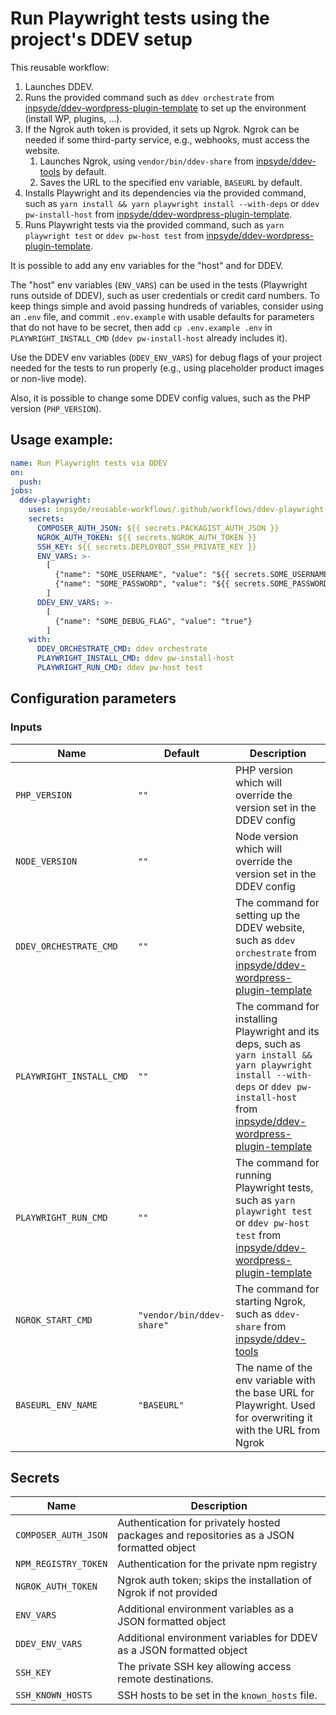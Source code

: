 # Run Playwright tests using the project's DDEV setup

This reusable workflow:

1. Launches DDEV.
2. Runs the provided command such as `ddev orchestrate` from [inpsyde/ddev-wordpress-plugin-template](https://github.com/inpsyde/ddev-wordpress-plugin-template) to set up the environment (install WP, plugins, ...).
3. If the Ngrok auth token is provided, it sets up Ngrok. Ngrok can be needed if some third-party service, e.g., webhooks, must access the website.
   1. Launches Ngrok, using `vendor/bin/ddev-share` from [inpsyde/ddev-tools](https://github.com/inpsyde/ddev-tools) by default.
   2. Saves the URL to the specified env variable, `BASEURL` by default.
4. Installs Playwright and its dependencies via the provided command, such as `yarn install && yarn playwright install --with-deps` or `ddev pw-install-host` from [inpsyde/ddev-wordpress-plugin-template](https://github.com/inpsyde/ddev-wordpress-plugin-template).
5. Runs Playwright tests via the provided command, such as `yarn playwright test` or `ddev pw-host test` from [inpsyde/ddev-wordpress-plugin-template](https://github.com/inpsyde/ddev-wordpress-plugin-template).

It is possible to add any env variables for the "host" and for DDEV.

The "host" env variables (`ENV_VARS`) can be used in the tests (Playwright runs outside of DDEV), such as user credentials or credit card numbers.
To keep things simple and avoid passing hundreds of variables,
consider using an `.env` file, and commit `.env.example` with usable defaults for parameters that do not have to be secret,
then add `cp .env.example .env` in `PLAYWRIGHT_INSTALL_CMD` (`ddev pw-install-host` already includes it).

Use the DDEV env variables (`DDEV_ENV_VARS`) for debug flags of your project needed for the tests to run properly 
(e.g., using placeholder product images or non-live mode).

Also, it is possible to change some DDEV config values, such as the PHP version (`PHP_VERSION`).

## Usage example:

```yml
name: Run Playwright tests via DDEV
on:
  push:
jobs:
  ddev-playwright:
    uses: inpsyde/reusable-workflows/.github/workflows/ddev-playwright.yml@main
    secrets:
      COMPOSER_AUTH_JSON: ${{ secrets.PACKAGIST_AUTH_JSON }}
      NGROK_AUTH_TOKEN: ${{ secrets.NGROK_AUTH_TOKEN }}
      SSH_KEY: ${{ secrets.DEPLOYBOT_SSH_PRIVATE_KEY }}
      ENV_VARS: >-
        [
          {"name": "SOME_USERNAME", "value": "${{ secrets.SOME_USERNAME }}"},
          {"name": "SOME_PASSWORD", "value": "${{ secrets.SOME_PASSWORD }}"}
        ]
      DDEV_ENV_VARS: >-
        [
          {"name": "SOME_DEBUG_FLAG", "value": "true"}
        ]
    with:
      DDEV_ORCHESTRATE_CMD: ddev orchestrate
      PLAYWRIGHT_INSTALL_CMD: ddev pw-install-host
      PLAYWRIGHT_RUN_CMD: ddev pw-host test
```

## Configuration parameters

### Inputs

| Name                     | Default                   | Description                                                                                                                                                                                                                                           |
|--------------------------|---------------------------|-------------------------------------------------------------------------------------------------------------------------------------------------------------------------------------------------------------------------------------------------------|
| `PHP_VERSION`            | `""`                      | PHP version which will override the version set in the DDEV config                                                                                                                                                                                   |
| `NODE_VERSION`           | `""`                      | Node version which will override the version set in the DDEV config                                                                                                                                                                                  |
| `DDEV_ORCHESTRATE_CMD`   | `""`                      | The command for setting up the DDEV website, such as `ddev orchestrate` from [inpsyde/ddev-wordpress-plugin-template](https://github.com/inpsyde/ddev-wordpress-plugin-template)                                                                     |
| `PLAYWRIGHT_INSTALL_CMD` | `""`                      | The command for installing Playwright and its deps, such as `yarn install && yarn playwright install --with-deps` or `ddev pw-install-host` from [inpsyde/ddev-wordpress-plugin-template](https://github.com/inpsyde/ddev-wordpress-plugin-template) |
| `PLAYWRIGHT_RUN_CMD`     | `""`                      | The command for running Playwright tests, such as `yarn playwright test` or `ddev pw-host test` from [inpsyde/ddev-wordpress-plugin-template](https://github.com/inpsyde/ddev-wordpress-plugin-template)                                              |
| `NGROK_START_CMD`        | `"vendor/bin/ddev-share"` | The command for starting Ngrok, such as `ddev-share` from [inpsyde/ddev-tools](https://github.com/inpsyde/ddev-tools)                                                                                                                                 |
| `BASEURL_ENV_NAME`       | `"BASEURL"`               | The name of the env variable with the base URL for Playwright. Used for overwriting it with the URL from Ngrok                                                                                                                                       |

## Secrets

| Name                 | Description                                                                               |
|----------------------|-------------------------------------------------------------------------------------------|
| `COMPOSER_AUTH_JSON` | Authentication for privately hosted packages and repositories as a JSON formatted object |
| `NPM_REGISTRY_TOKEN` | Authentication for the private npm registry                                              |
| `NGROK_AUTH_TOKEN`   | Ngrok auth token; skips the installation of Ngrok if not provided                        |
| `ENV_VARS`           | Additional environment variables as a JSON formatted object                              |
| `DDEV_ENV_VARS`      | Additional environment variables for DDEV as a JSON formatted object                     |
| `SSH_KEY`            | The private SSH key allowing access remote destinations.                                  |
| `SSH_KNOWN_HOSTS`    | SSH hosts to be set in the `known_hosts` file.                                            |
